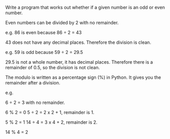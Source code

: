 Write a program that works out whether if a given number is an odd or even number.

Even numbers can be divided by 2 with no remainder.

e.g. 86 is even because 86 ÷ 2 = 43

43 does not have any decimal places. Therefore the division is clean.

e.g. 59 is odd because 59 ÷ 2 = 29.5

29.5 is not a whole number, it has decimal places. Therefore there is a remainder of 0.5, so the division is not clean.

The modulo is written as a percentage sign (%) in Python. It gives you the remainder after a division.

e.g.

6 ÷ 2 = 3 with no remainder.

6 % 2 = 0
5 ÷ 2 = 2 x 2 + 1, remainder is 1.

5 % 2 = 1
14 ÷ 4 = 3 x 4 + 2, remainder is 2.

14 % 4 = 2
